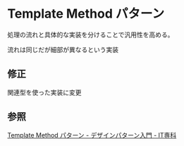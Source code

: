 # Template Method パターン

処理の流れと具体的な実装を分けることで汎用性を高める。

流れは同じだが細部が異なるという実装

## 修正

関連型を使った実装に変更

## 参照

[Template Method パターン - デザインパターン入門 - IT専科](http://www.itsenka.com/contents/development/designpattern/template_method.html)